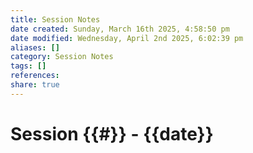 ```yaml
---
title: Session Notes
date created: Sunday, March 16th 2025, 4:58:50 pm
date modified: Wednesday, April 2nd 2025, 6:02:39 pm
aliases: []
category: Session Notes
tags: []
references: 
share: true
---
```


# Session {{#}} - {{date}}
